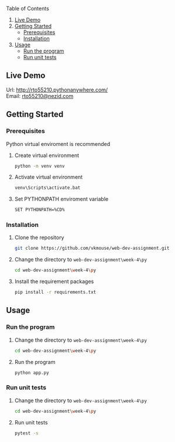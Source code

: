 Table of Contents
1. [Live Demo](#live-demo)
1. [Getting Started](#getting-started)
    - [Prerequisites](#prerequisites)
    - [Installation](#installation)
2. [Usage](#usage)
    - [Run the program](#run-the-program)
    - [Run unit tests](#run-unit-tests)

## Live Demo

Url: http://rto55210.pythonanywhere.com/  
Email: rto55210@nezid.com  

## Getting Started

### Prerequisites

Python virtual enviroment is recommended
1. Create virtual environment
   ```sh
   python -m venv venv
   ```
2. Activate virtual environment
   ```sh
   venv\Scripts\activate.bat
   ```
3. Set PYTHONPATH enviroment variable
   ```sh
   SET PYTHONPATH=%CD%
   ```

### Installation

1. Clone the repository
   ```sh
   git clone https://github.com/vkmouse/web-dev-assignment.git
   ```
2. Change the directory to `web-dev-assignment\week-4\py`
   ```sh
   cd web-dev-assignment\week-4\py
   ```
3. Install the requirement packages
   ```sh
   pip install -r requirements.txt
   ```

## Usage

### Run the program

1. Change the directory to `web-dev-assignment\week-4\py`
   ```sh
   cd web-dev-assignment\week-4\py
   ```
2. Run the program
   ```sh
   python app.py
   ```

### Run unit tests

1. Change the directory to `web-dev-assignment\week-4\py`
   ```sh
   cd web-dev-assignment\week-4\py
   ```
2. Run unit tests
   ```sh
   pytest -s
   ```
